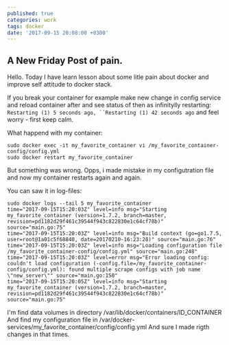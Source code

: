 ```yaml
---
published: true
categories: work
tags: docker
date: '2017-09-15 20:08:00 +0300'
---
```

## A New Friday Post of pain.

Hello.
Today I have learn lesson about some litle pain about docker and improve self attitude to docker stack.

If you break your container for example make new change in config service and reload container after and   see status of then as infinitylly restarting: `Restarting (1) 5 seconds ago, ``Restarting (1) 42 seconds ago` and feel worry - first keep calm.


What happend with my container:

```
sudo docker exec -it my_favorite_container vi /my_favorite_container-config/config.yml
sudo docker restart my_favorite_container
```

But something was wrong.
Opps, i made mistake in my configutration file and now my container restarts again and again.

You can saw it in log-files:

```
sudo docker logs --tail 5 my_favorite_container
time="2017-09-15T15:20:03Z" level=info msg="Starting my_favorite_container (version=1.7.2, branch=master, revision=pd1182d29f461c39544f943c822830e1c64cf78b)" source="main.go:75" 
time="2017-09-15T15:20:03Z" level=info msg="Build context (go=go1.7.5, user=root@1a01c5f68840, date=20170210-16:23:28)" source="main.go:76" 
time="2017-09-15T15:20:03Z" level=info msg="Loading configuration file /my_favorite_container-config/config.yml" source="main.go:248" 
time="2017-09-15T15:20:03Z" level=error msg="Error loading config: couldn't load configuration (-config.file=/my_favorite_container-config/config.yml): found multiple scrape configs with job name \"new_server\"" source="main.go:150" 
time="2017-09-15T15:20:05Z" level=info msg="Starting my_favorite_container (version=1.7.2, branch=master, revision=pd1182d29f461c39544f943c822830e1c64cf78b)" source="main.go:75" 

```

I'm find data volumes in directory /var/lib/docker/containers/ID_CONTAINER
And find my configuration file in /var/docker-services/my_favorite_container/config/config.yml
And sure I made rigth changes in that times.
